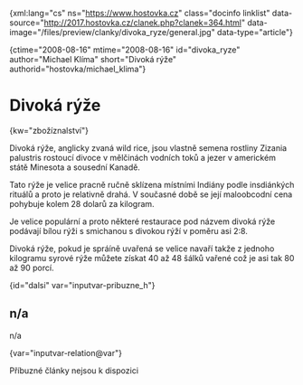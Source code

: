 
{xml:lang="cs" ns="https://www.hostovka.cz" class="docinfo linklist" data-source="http://2017.hostovka.cz/clanek.php?clanek=364.html" data-image="/files/preview/clanky/divoka_ryze/general.jpg" data-type="article"}

{ctime="2008-08-16" mtime="2008-08-16" id="divoka\_ryze" author="Michael Klíma" short="Divoká rýže" authorid="hostovka/michael\_klima"}

# Divoká rýže

<!-- generated attribute kw by user_updatekw.sh on 2020-07-05, do not edit -->

{kw="zbožíznalství"}

Divoká rýže, anglicky zvaná wild rice, jsou vlastně semena rostliny Zizania palustris rostoucí divoce v mělčinách vodních toků a jezer v americkém státě Minesota a sousední Kanadě.

Tato rýže je velice pracně ručně sklízena místními Indiány podle insdiánkých rituálů a proto je relativně drahá. V současné době se její maloobcodní cena pohybuje kolem 28 dolarů za kilogram.

Je velice populární a proto některé restaurace pod názvem divoká rýže podávají bílou rýži s smichanou s divokou rýží v poměru asi 2:8.

Divoká rýže, pokud je spráíně uvařená se velice navaří takže z jednoho kilogramu syrové rýže můžete získat 40 až 48 šálků vařené což je asi tak 80 až 90 porcí.

{id="dalsi" var="inputvar-pribuzne_h"}

## n/a

n/a

{var="inputvar-relation@var"}

Příbuzné články nejsou k dispozici

